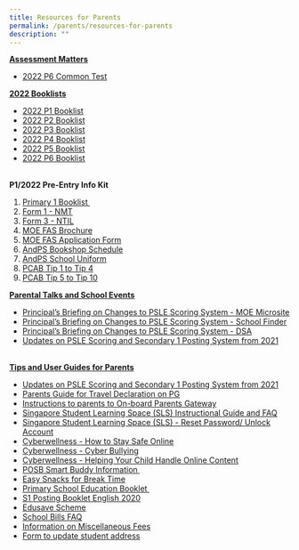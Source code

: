 ```yaml
---
title: Resources for Parents
permalink: /parents/resources-for-parents
description: ""
---
```

<p><strong><u>Assessment Matters<br /></u></strong></p>
<ul>
<li><a href="/files/2022%20P6%20Class%20Tests.pdf" target="_blank" rel="noopener">2022 P6 Common Test</a></li>
</ul>
<p><strong><u>2022 Booklists</u></strong><strong><u><br /></u></strong></p>
<ul>
<li><a href="/files/2022%20P1%20Booklist.pdf" target="_blank" rel="noopener">2022 P1 Booklist</a></li>
<li><a href="/files/2022%20P2%20Booklist.pdf" target="_blank" rel="noopener">2022 P2 Booklist</a></li>
<li><a href="/files/2022%20P3%20Booklist.pdf" target="_blank" rel="noopener">2022 P3 Booklist</a></li>
<li><a href="/files/2022%20P4%20Booklist.pdf" target="_blank" rel="noopener">2022 P4 Booklist</a></li>
<li><a href="/files/2022%20P5%20Booklist.pdf" target="_blank" rel="noopener">2022 P5 Booklist</a>&nbsp;</li>
<li><a href="/files/2022%20P6%20Booklist.pdf" target="_blank" rel="noopener">2022 P6 Booklist</a></li>
</ul>
<p><strong><br />P1/2022 Pre-Entry Info Kit</strong></p>
<ol>
<li><a href="/files/2022%20P1%20Booklist.pdf" target="_blank" rel="noopener">Primary 1 Booklist&nbsp;</a></li>
<li><a href="/files/Form%201%20NMT.pdf" target="_blank" rel="noopener">Form 1 - NMT</a></li>
<li><a href="/files/Form%201%20NTIL.pdf" target="_blank" rel="noopener">Form 3 - NTIL</a></li>
<li><a href="/files/MOE%20Fas%20Brochure.pdf" target="_blank" rel="noopener">MOE FAS Brochure</a></li>
<li><a href="/files/MOE%20Fas%20Application.pdf" target="_blank" rel="noopener">MOE FAS Application Form</a></li>
<li><a href="/files/AndPS%202021%20Bookshop%20Schedule.pdf" target="_blank" rel="noopener">AndPS Bookshop Schedule</a></li>
<li><a href="/files/AndPS%202021%20Uniform%20Sale%20Schedule.pdf" target="_blank" rel="noopener">AndPS School Uniform</a></li>
<li><a href="/files/2021%20PCAB%20Tip%201%20-%20Tip%204.pdf" target="_blank" rel="noopener">PCAB Tip 1 to Tip 4</a></li>
<li><a href="/files/2021%20PCAB%20Tip%205%20-%20Tip%2010.pdf" target="_blank" rel="noopener">PCAB Tip 5 to Tip 10</a></li>
</ol>
<p><strong><u>Parental Talks and School Events</u></strong></p>
<ul>
<li><a href="https://www.moe.gov.sg/microsites/psle-fsbb/index.html" target="_blank" rel="noopener">Principal&rsquo;s Briefing on Changes to PSLE Scoring System - MOE Microsite</a></li>
<li><a href="https://www.moe.gov.sg/schoolfinder" target="_blank" rel="noopener">Principal&rsquo;s Briefing on Changes to PSLE Scoring System - School Finder</a></li>
<li><a href="https://www.moe.gov.sg/secondary/dsa" target="_blank" rel="noopener">Principal&rsquo;s Briefing on Changes to PSLE Scoring System - DSA</a></li>
<li><a href="/files/New%20AL%20Infographic.pdf" target="_blank" rel="noopener">Updates on PSLE Scoring and Secondary 1 Posting System from 2021</a>&nbsp;</li>
</ul>
<p><br /><strong><u>Tips and User Guides for Parents</u></strong></p>
<ul>
<li><a href="/files/New%20AL%20Infographic.pdf" target="_blank" rel="noopener">Updates on PSLE Scoring and Secondary 1 Posting System from 2021</a></li>
<li><a href="/files/Parents%20Guide%20for%20Travel%20Declaration%20on%20PG.pdf" target="_blank" rel="noopener">Parents Guide for Travel Declaration on PG</a></li>
<li><a href="/files/Instructions%20to%20parents%20to%20On-board%20Parents%20Gateway.pdf" target="_blank" rel="noopener">Instructions to parents to On-board Parents Gateway</a></li>
<li><a href="/files/Student%20Annexes%20(Instructions%20and%20FAQs%20updated%2029%20Mar).pdf" target="_blank" rel="noopener">Singapore Student Learning Space (SLS) Instructional Guide and FAQ</a></li>
<li><a href="/files/SLS%20Familiarisation%20Exercise%202019%20(For%20Students)%20-%20website.pdf" target="_blank" rel="noopener">Singapore Student Learning Space (SLS) - Reset Password/ Unlock Account</a></li>
<li><a href="/files/Cyberwellness%20Tip%20Sheet%20for%20Parents%20T4%202017.pdf" target="_blank" rel="noopener">Cyberwellness - How to Stay Safe Online</a></li>
<li><a href="/files/Tip%20Sheet%20on%20Cyber%20Bullying2.pdf" target="_blank" rel="noopener">Cyberwellness - Cyber Bullying</a></li>
<li><a href="/files/3B)%202018%20T2%20Parents%20Tip%20Sheet.pdf" target="_blank" rel="noopener">Cyberwellness - Helping Your Child Handle Online Content</a></li>
<li><a href="/files/POSB%20Smart%20Buddy.pdf" target="_blank" rel="noopener">POSB Smart Buddy Information&nbsp;</a></li>
<li><a href="/easy-snacks-for-break-time" target="_blank" rel="noopener">Easy Snacks for Break Time</a></li>
<li><a href=/files/primary-school-education-booklet_compressed.pdf">Primary School Education Booklet&nbsp;</a></li>
<li><a href="/files/S1-Posting-Booklet-English-2020_compressed.pdf" target="_blank" rel="noopener">S1 Posting Booklet English 2020</a>&nbsp;</li>
<li><a href="https://www.moe.gov.sg/education/edusave" target="_blank" rel="noopener">Edusave Scheme</a></li>
<li><a href="/files/School%20Bill%20FAQ.pdf" target="_blank" rel="noopener">School Bills FAQ</a></li>
<li><a href="/files/Information%20on%20Miscellaneous%20Fees.pdf" target="_blank" rel="noopener">Information on Miscellaneous Fees</a></li>
<li><a href="/files/Address%20Update%20Form.pdf" target="_blank" rel="noopener">Form to update student address</a></li>
</ul>